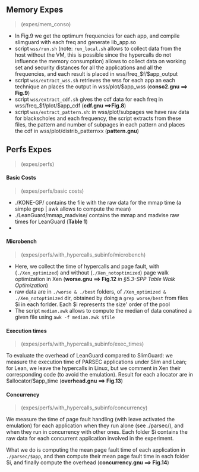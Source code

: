 ## Memory Expes
> (expes/mem_conso)

- In Fig.9 we get the optimum frequencies for each app, and compile slimguard with each freq and generate lib_app.so 
- script `wss/run.sh` (note: `run_local.sh` allows to collect data from the host without the VM, this is possible since the hypercalls do not influence the memory consumption) allows to collect data on working set and security distances for all the applications and all the frequencies, and each result is placed in wss/freq_\$f/$app_output
- script `wss/extract_wss.sh` retrieves the wss for each app an each technique an places the output in wss/plot/\$app_wss (**conso2.gnu ==> Fig.9**) 
- script `wss/extract_cdf.sh` gives the cdf data for each freq in wss/freq_\$f/plot/$app_cdf (**cdf.gnu ==>Fig.8**)
- script `wss/extract_pattern.sh`: in wss/plot/subpages we have raw data for blackscholes and each frequency, the script extracts from these files, the pattern and number of subpages in each pattern and places the cdf in wss/plot/distrib_patternxx (**pattern.gnu**)

## Perfs Expes
> (expes/perfs)

#### Basic Costs
> (expes/perfs/basic costs)

- ./KONE-GP/ contains the file with the raw data for the mmap time (a simple grep | awk allows to compute the mean)
- ./LeanGuard/mmap_madvise/ contains the mmap and madvise raw times for LeanGuard (**Table 1**)
- 

#### Microbench
> (expes/perfs/with_hypercalls_subinfo/microbench)

- Here, we collect the time of hypercalls and page fault, with (`./Xen_optimized`) and without (`./Xen_notoptimized`) page walk optimization in Xen (**worse.gnu ==> Fig.12** *in §5.3-SPP Table Walk Optimization*)
- raw data are in `./worse & ./best` folders, of `/Xen_optimized & ./Xen_notoptimized` dir, obtained by doing a `grep worse/best` from files \$i in each forlder. Each \$i represents the size' order of the pool
- The script `median.awk` allows to compute the median of data conatined a given file using `awk -f median.awk $file`

#### Execution times
> (expes/perfs/with_hypercalls_subinfo/exec_times)

To evaluate the overhead of LeanGuard compared to SlimGuard: we measure the execution time of PARSEC applications under Slim and Lean; for Lean, we leave the hypercalls in Linux, but we comment in Xen their corresponding code (to avoid the emulation).
Result for each allocator are in \$allocator/$app_time (**overhead.gnu ==> Fig.13**)

#### Concurrency
> (expes/perfs/with_hypercalls_subinfo/concurrency)

We measure the time of page fault handling (with leave activated the emulation) for each application when they run alone (see ./parsec/), and when they run in concurrency with other ones.
Each folder \$i contains the raw data for each concurrent application involved in the experiment.

What we do is computing the mean page fault time of each application in `./parsec/$app`, and then compute their mean page fault time in each folder \$i, and finally compute the overhead (**concurrency.gnu ==> Fig.14**)
